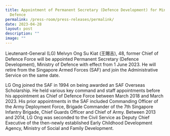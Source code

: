 ```yaml
---
title: Appointment of Permanent Secretary (Defence Development) for Ministry of
  Defence
permalink: /press-room/press-releases/permalink/
date: 2023-04-28
layout: post
description: ""
image: ""
---
```

Lieutenant-General (LG) Melvyn Ong Su Kiat (王賜吉), 48, former Chief of Defence Force will be appointed Permanent Secretary (Defence Development), Ministry of Defence with effect from 1 June 2023. He will retire from the Singapore Armed Forces (SAF) and join the Administrative Service on the same date.  
  
LG Ong joined the SAF in 1994 on being awarded an SAF Overseas Scholarship. He held various key command and staff appointments before his appointment as Chief of Defence Force between March 2018 and March 2023. His prior appointments in the SAF included Commanding Officer of the Army Deployment Force, Brigade Commander of the 7th Singapore Infantry Brigade, Chief Guards Officer and Chief of Army. Between 2013 and 2014, LG Ong was seconded to the Civil Service as Deputy Chief Executive of the then-newly established Early Childhood Development Agency, Ministry of Social and Family Development.